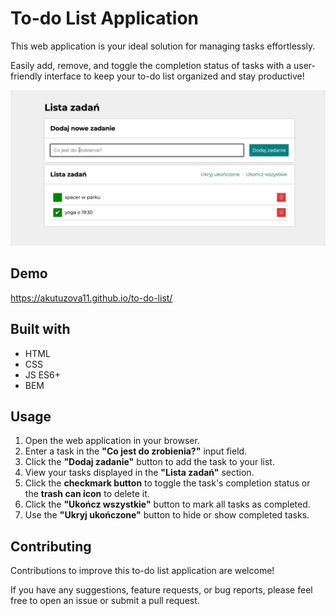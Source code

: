 # To-do List Application

This web application is your ideal solution for managing tasks effortlessly. 

Easily add, remove, and toggle the completion status of tasks with a user-friendly interface to keep your to-do list organized and stay productive!

![](https://github.com/akutuzova11/to-do-list/blob/main/images/gif%20for%20readme.gif)

## Demo

https://akutuzova11.github.io/to-do-list/

## Built with

  - HTML
  - CSS
  - JS ES6+
  - BEM

## Usage

1. Open the web application in your browser.
2. Enter a task in the **"Co jest do zrobienia?"** input field.
3. Click the **"Dodaj zadanie"** button to add the task to your list.
4. View your tasks displayed in the **"Lista zadań"** section.
5. Click the **checkmark button** to toggle the task's completion status or the **trash can icon** to delete it.
6. Click the **"Ukończ wszystkie"** button to mark all tasks as completed.
7. Use the **"Ukryj ukończone"** button to hide or show completed tasks.

## Contributing

Contributions to improve this to-do list application are welcome! 

If you have any suggestions, feature requests, or bug reports, please feel free to open an issue or submit a pull request.
